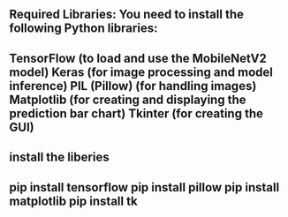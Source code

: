 Required Libraries:
You need to install the following Python libraries:
--------------------------------------------------------------------------------------------------------------------
TensorFlow (to load and use the MobileNetV2 model)
Keras (for image processing and model inference)
PIL (Pillow) (for handling images)
Matplotlib (for creating and displaying the prediction bar chart)
Tkinter (for creating the GUI)
--------------------------------------------------------------------------------------------------------------------
install the liberies 
---------------------------------------------------------------------------------------------------------------------
pip install tensorflow
pip install pillow
pip install matplotlib
pip install tk
---------------------------------------------------------------------------------------------------------------------
